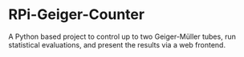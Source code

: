RPi-Geiger-Counter
==================

A Python based project to control up to two Geiger-Müller tubes, run statistical evaluations, and present the results via a web frontend.
